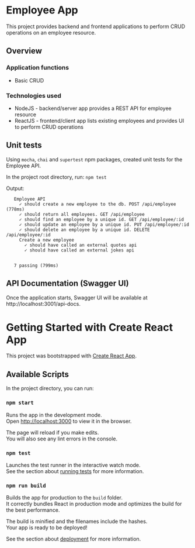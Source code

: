 # Employee App

This project provides backend and frontend applications to perform CRUD operations on an employee resource.

## Overview

### Application functions

- Basic CRUD

### Technologies used

- NodeJS - backend/server app provides a REST API for employee resource
- ReactJS - frontend/client app lists existing employees and provides UI to perform CRUD operations

## Unit tests

Using `mocha`, `chai` and `supertest` npm packages, created unit tests for the Employee API.

In the project root directory, run: `npm test`

Output:
```
   Employee API
     ✓ should create a new employee to the db. POST /api/employee (778ms)
     ✓ should return all employees. GET /api/employee
     ✓ should find an employee by a unique id. GET /api/employee/:id
     ✓ should update an employee by a unique id. PUT /api/employee/:id
     ✓ should delete an employee by a unique id. DELETE /api/employee/:id
     Create a new employee
       ✓ should have called an external quotes api
       ✓ should have called an external jokes api
 
 
   7 passing (799ms)
```

## API Documentation (Swagger UI)
Once the application starts, Swagger UI will be available at http://localhost:3001/api-docs.

<!-- DELETE BELOW -->
# Getting Started with Create React App

This project was bootstrapped with [Create React App](https://github.com/facebook/create-react-app).

## Available Scripts

In the project directory, you can run:

### `npm start`

Runs the app in the development mode.\
Open [http://localhost:3000](http://localhost:3000) to view it in the browser.

The page will reload if you make edits.\
You will also see any lint errors in the console.

### `npm test`

Launches the test runner in the interactive watch mode.\
See the section about [running tests](https://facebook.github.io/create-react-app/docs/running-tests) for more information.

### `npm run build`

Builds the app for production to the `build` folder.\
It correctly bundles React in production mode and optimizes the build for the best performance.

The build is minified and the filenames include the hashes.\
Your app is ready to be deployed!

See the section about [deployment](https://facebook.github.io/create-react-app/docs/deployment) for more information.
